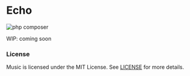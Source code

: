 # Echo
![php composer](https://github.com/whleucka/echo/actions/workflows/php.yml/badge.svg)

WIP: coming soon

### License
Music is licensed under the MIT License. See [LICENSE](LICENSE) for more details.
